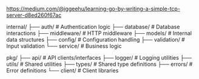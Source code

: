 


https://medium.com/@iggeehu/learning-go-by-writing-a-simple-tcp-server-d8ed260f67ac


internal/
├── auth/           # Authentication logic
├── database/       # Database interactions
├── middleware/     # HTTP middleware
├── models/         # Internal data structures
├── config/         # Configuration handling
├── validation/     # Input validation
└── service/        # Business logic

pkg/
├── api/           # API clients/interfaces
├── logger/        # Logging utilities
├── utils/         # Shared utilities
├── types/         # Shared type definitions
├── errors/        # Error definitions
└── client/        # Client libraries